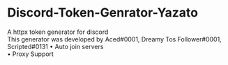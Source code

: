 # Discord-Token-Genrator-Yazato
A httpx token generator for discord  
This generator was developed by Aced#0001, Dreamy Tos Follower#0001, Scripted#0131
• Auto join servers  
• Proxy Support  
